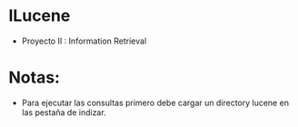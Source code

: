 # ILucene
* Proyecto II : Information Retrieval

# Notas: 
* Para ejecutar las consultas primero debe cargar un directory lucene en las pestaña de indizar. 
